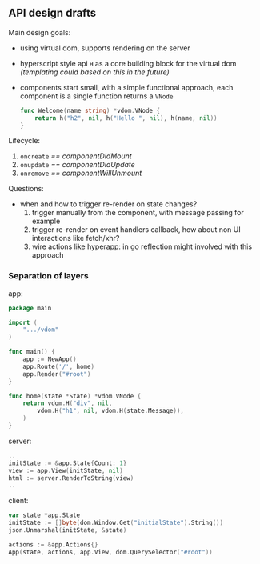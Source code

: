 ## API design drafts

Main design goals:

- using virtual dom, supports rendering on the server
- hyperscript style api `H` as a core building block for the virtual dom _(templating could based on this in the future)_
- components start small, with a simple functional approach, each component is a single function returns a `VNode`

	```go
	func Welcome(name string) *vdom.VNode {
		return h("h2", nil, h("Hello ", nil), h(name, nil))
	}
	```

Lifecycle:

1. `oncreate` _== componentDidMount_
2. `onupdate` _== componentDidUpdate_
3. `onremove` _== componentWillUnmount_

Questions:

- when and how to trigger re-render on state changes?
  1. trigger manually from the component, with message passing for example
  2. trigger re-render on event handlers callback, how about non UI interactions like fetch/xhr?
  3. wire actions like hyperapp: in go reflection might involved with this approach

### Separation of layers

app:

```go
package main

import (
	".../vdom"
)

func main() {
	app := NewApp()
	app.Route('/', home)
	app.Render("#root")
}

func home(state *State) *vdom.VNode {
	return vdom.H("div", nil,
		vdom.H("h1", nil, vdom.H(state.Message)),
	)
}
```

server:

```go
..
initState := &app.State{Count: 1}
view := app.View(initState, nil)
html := server.RenderToString(view)
..
```

client:

```go
var state *app.State
initState := []byte(dom.Window.Get("initialState").String())
json.Unmarshal(initState, &state)

actions := &app.Actions{}
App(state, actions, app.View, dom.QuerySelector("#root"))
```
